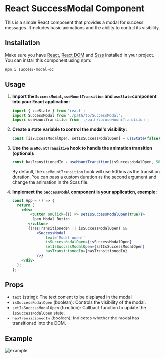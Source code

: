 # React SuccessModal Component

This is a simple React component that provides a modal for success messages. It includes basic animations and the
ability to control its visibility.

## Installation

Make sure you have [React](https://reactjs.org/), [React DOM](https://reactjs.org/docs/react-dom.html)
and [Sass](https://create-react-app.dev/docs/adding-a-sass-stylesheet/) installed in your project.
You can install this component using npm:

```bash
npm i success-modal-oc
```

## Usage

1. **Import the `SuccessModal`, `useMountTransition` and `useState` component into your React application:**

    ```jsx
    import { useState } from 'react';
    import SuccessModal from './path/to/SuccessModal';
    import useMountTransition from './path/to/useMountTransition';
    ```

2. **Create a state variable to control the modal's visibility:**

    ```jsx
    const [isSuccessModalOpen, setIsSuccessModalOpen] = useState(false);
    ```

3. **Use the `useMountTransition` hook to handle the animation transition (optional):**

    ```jsx
    const hasTransitionedIn = useMountTransition(isSuccessModalOpen, 500);
    ```

   By default, the `useMountTransition` hook will use 500ms as the transition duration. You can pass a custom duration
   as the second argument and change the animation in the Scss file.  


4. **Implement the `SuccessModal` component in your application, exemple:**

    ```jsx
    const App = () => {
      return (
        <div>
            <button onClick={() => setIsSuccessModalOpen(true)}>
             Open Modal Button
           </button>
           {(hasTransitionedIn || isSuccessModalOpen) &&
               <SuccessModal
                   text='Modal open!'
                   isSuccessModalOpen={isSuccessModalOpen}
                   setIsSuccessModalOpen={setIsSuccessModalOpen}
                   hasTransitionedIn={hasTransitionedIn}
               />}
        </div>
      );
    };
    ```

## Props

- `text` (string): The text content to be displayed in the modal.
- `isSuccessModalOpen` (boolean): Controls the visibility of the modal.
- `setIsSuccessModalOpen` (function): Callback function to update the `isSuccessModalOpen` state.
- `hasTransitionedIn` (boolean): Indicates whether the modal has transitioned into the DOM.

## Example

![example](https://i.ibb.co/SvrBt83/example.png) 